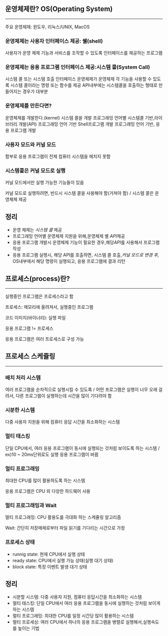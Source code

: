 ## 운영체제란? OS(Operating System)

----

주요 운영체제: 윈도우, 리눅스/UNIX, MacOS



### 운영체제는 사용자 인터페이스 제공: 쉘(shell)

사용자가 운영 체제 기능과 서비스를 조작할 수 있도록 인터페이스를 제공하는 프로그램



### 운영체제는 응용 프로그램 인터페이스 제공:시스템 콜(System Call)

시스템 콜 또는 시스템 호출 인터페이스
운영체제가 운영체제 각 기능을 사용할 수 있도록 시스템 콜이라는 명령 또는 함수를 제공 API내부에는 시스템콜을 호출하는 형태로 만들어지는 경우가 대부분



### 운영체제를 만든다면?
운영체제를 개발한다.(kernel)
시스템 콜을 개발
프로그래밍 언어별 시스템콜 기반,라이브러리 개발(API)
프로그래밍 언어 기반 Shell프로그램 개발
프로그래밍 언어 기반, 응용 프로그램 개발



### 사용자 모드와 커널 모드

함부로 응용 프로그램이 전체 컴퓨터 시스템을 헤치지 못함



### 시스템콜은 커널 모드로 실행

커널 모드에서만 실행 가능한 기능들이 있음

커널 모드로 실행하려면, 반드시 시스템 콜을 사용해야 함(거쳐야 함) / 시스템 콜은 운영체제 제공



## 정리

- 운영 체제는 *시스템 콜* 제공
- 프로그래밍 언어별 운영체제 지원을 위해,운영체제 별 *API*제공
- 응용 프로그램 개발시 운영체제 기능이 필요한 경우,해당*API*를 사용해서 프로그램 작성
- 응용 프로그램 실행시, 해당 API를 호출하면, 시스템 콜 호출,*커널 모드로 변경 후,* OS내부에서 해당 명령이 실행되고, 응용 프로그램에 결과 리턴



## 프로세스(process)란?

---

실행중인 프로그램은 프로세스라고 함

프로세스: 메모리에 올려져서, 실행중인 프로그램

코드 이미지(바이너리): 실행 파일

응용 프로그램 != 프로세스

응용 프로그램은 여러 프로세스로 구성 가능



## 프로세스 스케쥴링

---

### 배치 처리 시스템

여러 프로그램을 순차적으로 실행시킬 수 있도록  / 어떤 프로그램은 실행이 너무 오래 걸려서, 다른 프로그램이 실행하는데 시간을 많이 기다려야 함

### 시분한 시스템

다중 사용자 지원을 위해 컴퓨터 응답 시간을 최소화하는 시스템

### 멀티 태스킹

단일 CPU에서, 여러 응용 프로그램이 동시에 실행되는 것처럼 보이도록 하는 시스템 / ex)10 ~ 20ms단위로도 실행 응용 프로그램이 바뀜

### 멀티 프로그래밍

최대한 CPU를 많이 활용하도록 하는 시스템

응용 프로그램은 CPU 외 다양한 하드웨어 사용

### 멀티 프로그래밍과 Wait

멀티 프로그래밍: CPU 활용도를 극대화 하는 스케쥴링 알고리즘

Wait: 간단히 저장매체로부터 파일 읽기를 기다리는 시간으로 가정

### 프로세스 상태

- runnig state: 현재 CPU에서 실행 상태
- ready state: CPU에서 실행 가능 상태(실행 대기 상태)
- block state: 특정 이벤트 발생 대기 상태

## 정리

- 시분할 시스템: 다중 사용자 지원, 컴퓨터 응답시간을 최소화하는 시스템
- 멀티 태스킹: 단일 CPU에서 여러 응용 프로그램을 동시에 실행하는 것처럼 보이게 하는 시스템
- 멀티 프로그래밍: 최대한 CPU를 일정 시간당 많이 활용하는 시스템
- 멀티 프로세싱: 여러 CPU에서 하나의 응용 프로그램을 병렬로 실행해서,실행속도를 높이는 기법
